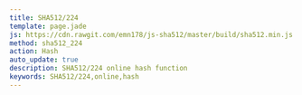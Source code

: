 ```yaml
---
title: SHA512/224
template: page.jade
js: https://cdn.rawgit.com/emn178/js-sha512/master/build/sha512.min.js
method: sha512_224
action: Hash
auto_update: true
description: SHA512/224 online hash function
keywords: SHA512/224,online,hash
---
```

